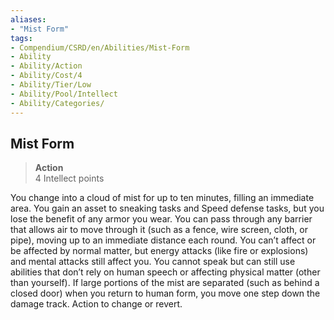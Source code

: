```yaml
---
aliases:
- "Mist Form"
tags:
- Compendium/CSRD/en/Abilities/Mist-Form
- Ability
- Ability/Action
- Ability/Cost/4
- Ability/Tier/Low
- Ability/Pool/Intellect
- Ability/Categories/
---
```


  
## Mist Form  
>**Action**  
>4 Intellect points
  
You change into a cloud of mist for up to ten minutes, filling an immediate area. You gain an asset to sneaking tasks and Speed defense tasks, but you lose the benefit of any armor you wear. You can pass through any barrier that allows air to move through it (such as a fence, wire screen, cloth, or pipe), moving up to an immediate distance each round. You can’t affect or be affected by normal matter, but energy attacks (like fire or explosions) and mental attacks still affect you. You cannot speak but can still use abilities that don’t rely on human speech or affecting physical matter (other than yourself). If large portions of the mist are separated (such as behind a closed door) when you return to human form, you move one step down the damage track. Action to change or revert.
